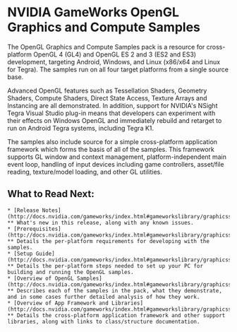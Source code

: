 NVIDIA GameWorks OpenGL Graphics and Compute Samples
====================================================

The OpenGL Graphics and Compute Samples pack is a resource for cross-platform OpenGL 4 (GL4) and OpenGL ES 2 and 3 (ES2 and ES3) development, targeting Android, Windows, and Linux (x86/x64 and Linux for Tegra).  The samples run on all four target platforms from a single source base.

Advanced OpenGL features such as Tessellation Shaders, Geometry Shaders, Compute Shaders, Direct State Access, Texture Arrays and Instancing are all demonstrated.  In addition, support for NVIDIA's NSight Tegra Visual Studio plug-in means that developers can experiment with their effects on Windows OpenGL and immediately rebuild and retarget to run on Android Tegra systems, including Tegra K1.

The samples also include source for a simple cross-platform application framework which forms the basis of all of the samples.  This framework supports GL window and context management, platform-independent main event loop, handling of input devices including game controllers, asset/file reading, texture/model loading, and other GL utilities.

What to Read Next:
------------------
    * [Release Notes](http://docs.nvidia.com/gameworks/index.html#gameworkslibrary/graphicssamples/opengl_samples/gl_release.htm)
    ** What's new in this release, along with any known issues.
    * [Prerequisites](http://docs.nvidia.com/gameworks/index.html#gameworkslibrary/graphicssamples/opengl_samples/gl_prereq.htm)
    ** Details the per-platform requirements for developing with the samples.
    * [Setup Guide](http://docs.nvidia.com/gameworks/index.html#gameworkslibrary/graphicssamples/opengl_samples/gl_setup.htm)
    ** Details the per-platform steps needed to set up your PC for building and running the OpenGL samples.
    * [Overview of OpenGL Samples](http://docs.nvidia.com/gameworks/index.html#gameworkslibrary/graphicssamples/opengl_samples/gl_samples.htm)
    ** Describes each of the samples in the pack, what they demonstrate, and in some cases further detailed analysis of how they work.
    * [Overview of App Framework and Libraries](http://docs.nvidia.com/gameworks/index.html#gameworkslibrary/graphicssamples/opengl_samples/gl_framework.htm)
    ** Details the cross-platform application framework and other support libraries, along with links to class/structure documentation.

